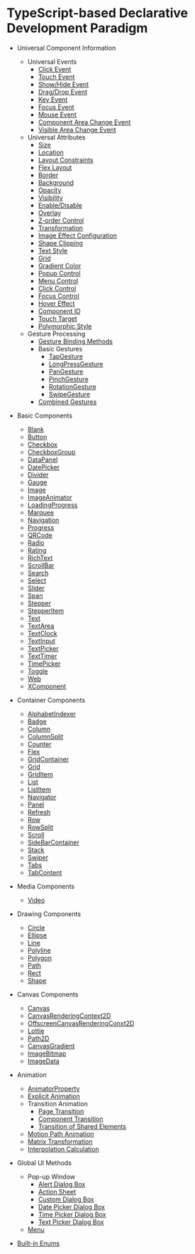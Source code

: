 # TypeScript-based Declarative Development Paradigm

- Universal Component Information
    - Universal Events
        - [Click Event](ts-universal-events-click.md)
        - [Touch Event](ts-universal-events-touch.md)
        - [Show/Hide Event](ts-universal-events-show-hide.md)
        - [Drag/Drop Event](ts-universal-events-drag-drop.md)
        - [Key Event](ts-universal-events-key.md)
        - [Focus Event](ts-universal-focus-event.md)
        - [Mouse Event](ts-universal-mouse-key.md)
        - [Component Area Change Event](ts-universal-component-area-change-event.md)
        - [Visible Area Change Event](ts-universal-component-visible-area-change-event.md)
    - Universal Attributes
        - [Size](ts-universal-attributes-size.md)
        - [Location](ts-universal-attributes-location.md)
        - [Layout Constraints](ts-universal-attributes-layout-constraints.md)
        - [Flex Layout](ts-universal-attributes-flex-layout.md)
        - [Border](ts-universal-attributes-border.md)
        - [Background](ts-universal-attributes-background.md)
        - [Opacity](ts-universal-attributes-opacity.md)
        - [Visibility](ts-universal-attributes-visibility.md)
        - [Enable/Disable](ts-universal-attributes-enable.md)
        - [Overlay](ts-universal-attributes-overlay.md)
        - [Z-order Control](ts-universal-attributes-z-order.md)
        - [Transformation](ts-universal-attributes-transformation.md)
        - [Image Effect Configuration](ts-universal-attributes-image-effect.md)
        - [Shape Clipping](ts-universal-attributes-sharp-clipping.md)
        - [Text Style](ts-universal-attributes-text-style.md)
        - [Grid](ts-universal-attributes-grid.md)
        - [Gradient Color](ts-universal-attributes-gradient-color.md)
        - [Popup Control](ts-universal-attributes-popup.md)
        - [Menu Control](ts-universal-attributes-menu.md)
        - [Click Control](ts-universal-attributes-click.md)
        - [Focus Control](ts-universal-attributes-focus.md)
        - [Hover Effect](ts-universal-attributes-hover-effect.md)
        - [Component ID](ts-universal-attributes-component-id.md)
        - [Touch Target](ts-universal-attributes-touch-target.md)
        - [Polymorphic Style](ts-universal-attributes-polymorphic-style.md)
    - Gesture Processing
        - [Gesture Binding Methods](ts-gesture-settings.md)
        - Basic Gestures
            - [TapGesture](ts-basic-gestures-tapgesture.md)
            - [LongPressGesture](ts-basic-gestures-longpressgesture.md)
            - [PanGesture](ts-basic-gestures-pangesture.md)
            - [PinchGesture](ts-basic-gestures-pinchgesture.md)
            - [RotationGesture](ts-basic-gestures-rotationgesture.md)
            - [SwipeGesture](ts-basic-gestures-swipegesture.md)
        - [Combined Gestures](ts-combined-gestures.md)
- Basic Components
     - [Blank](ts-basic-components-blank.md)
     - [Button](ts-basic-components-button.md)
     - [Checkbox](ts-basic-components-checkbox.md)
     - [CheckboxGroup](ts-basic-components-checkboxgroup.md)
     - [DataPanel](ts-basic-components-datapanel.md)
     - [DatePicker](ts-basic-components-datepicker.md)
     - [Divider](ts-basic-components-divider.md)
     - [Gauge](ts-basic-components-gauge.md)
     - [Image](ts-basic-components-image.md)
     - [ImageAnimator](ts-basic-components-imageanimator.md)
     - [LoadingProgress](ts-basic-components-loadingprogress.md)
     - [Marquee](ts-basic-components-marquee.md)
     - [Navigation](ts-basic-components-navigation.md)
     - [Progress](ts-basic-components-progress.md)
     - [QRCode](ts-basic-components-qrcode.md)
     - [Radio](ts-basic-components-radio.md)
     - [Rating](ts-basic-components-rating.md)
     - [RichText](ts-basic-components-richtext.md)
     - [ScrollBar](ts-basic-components-scrollbar.md)
     - [Search](ts-basic-components-search.md)
     - [Select](ts-basic-components-select.md)
     - [Slider](ts-basic-components-slider.md)
     - [Span](ts-basic-components-span.md)
     - [Stepper](ts-basic-components-stepper.md)
     - [StepperItem](ts-basic-components-stepperitem.md)
     - [Text](ts-basic-components-text.md)
     - [TextArea](ts-basic-components-textarea.md)
     - [TextClock](ts-basic-components-textclock.md)
     - [TextInput](ts-basic-components-textinput.md)
     - [TextPicker](ts-basic-components-textpicker.md)
     - [TextTimer](ts-basic-components-texttimer.md)
     - [TimePicker](ts-basic-components-timepicker.md)
     - [Toggle](ts-basic-components-toggle.md)
     - [Web](ts-basic-components-web.md)
     - [XComponent](ts-basic-components-xcomponent.md)
- Container Components
    - [AlphabetIndexer](ts-container-alphabet-indexer.md)
    - [Badge](ts-container-badge.md)
    - [Column](ts-container-column.md)
    - [ColumnSplit](ts-container-columnsplit.md)
    - [Counter](ts-container-counter.md)
    - [Flex](ts-container-flex.md)
    - [GridContainer](ts-container-gridcontainer.md)
    - [Grid](ts-container-grid.md)
    - [GridItem](ts-container-griditem.md)
    - [List](ts-container-list.md)
    - [ListItem](ts-container-listitem.md)
    - [Navigator](ts-container-navigator.md)        
    - [Panel](ts-container-panel.md)
    - [Refresh](ts-container-refresh.md)
    - [Row](ts-container-row.md)
    - [RowSplit](ts-container-rowsplit.md)
    - [Scroll](ts-container-scroll.md)        
    - [SideBarContainer](ts-container-sidebarcontainer.md)
    - [Stack](ts-container-stack.md)
    - [Swiper](ts-container-swiper.md)
    - [Tabs](ts-container-tabs.md)
    - [TabContent](ts-container-tabcontent.md)
- Media Components

    - [Video](ts-media-components-video.md)
- Drawing Components
    - [Circle](ts-drawing-components-circle.md)
    - [Ellipse](ts-drawing-components-ellipse.md)
    - [Line](ts-drawing-components-line.md)
    - [Polyline](ts-drawing-components-polyline.md)
    - [Polygon](ts-drawing-components-polygon.md)
    - [Path](ts-drawing-components-path.md)
    - [Rect](ts-drawing-components-rect.md)
    - [Shape](ts-drawing-components-shape.md)
- Canvas Components
    - [Canvas](ts-components-canvas-canvas.md)
    - [CanvasRenderingContext2D](ts-canvasrenderingcontext2d.md)
    - [OffscreenCanvasRenderingConxt2D](ts-offscreencanvasrenderingcontext2d.md)
    - [Lottie](ts-components-canvas-lottie.md)
    - [Path2D](ts-components-canvas-path2d.md)
    - [CanvasGradient](ts-components-canvas-canvasgradient.md)
    - [ImageBitmap](ts-components-canvas-imagebitmap.md)
    - [ImageData](ts-components-canvas-imagedata.md)
- Animation
    - [AnimatorProperty](ts-animatorproperty.md)
    - [Explicit Animation](ts-explicit-animation.md)
    - Transition Animation
        - [Page Transition](ts-page-transition-animation.md)
        - [Component Transition](ts-transition-animation-component.md)
        - [Transition of Shared Elements](ts-transition-animation-shared-elements.md)
    - [Motion Path Animation](ts-motion-path-animation.md)
    - [Matrix Transformation](ts-matrix-transformation.md)
    - [Interpolation Calculation](ts-interpolation-calculation.md)
- Global UI Methods
    - Pop-up Window
        - [Alert Dialog Box](ts-methods-alert-dialog-box.md)
        - [Action Sheet](ts-methods-action-sheet.md)
        - [Custom Dialog Box](ts-methods-custom-dialog-box.md)
        - [Date Picker Dialog Box](ts-methods-datepicker-dialog.md)
        - [Time Picker Dialog Box](ts-methods-timepicker-dialog.md)
        - [Text Picker Dialog Box](ts-methods-textpicker-dialog.md)
    - [Menu](ts-methods-menu.md)
- [Built-in Enums](ts-appendix-enums.md)

